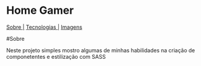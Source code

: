 # Home Gamer



<p aling="center">
    <a href="">Sobre |</a>
    <a href="">Tecnologias |</a>
    <a href="">Imagens</a>

</p>



#Sobre
<p> Neste projeto simples mostro algumas de minhas habilidades na criação de componetentes e estilização com SASS</p>




